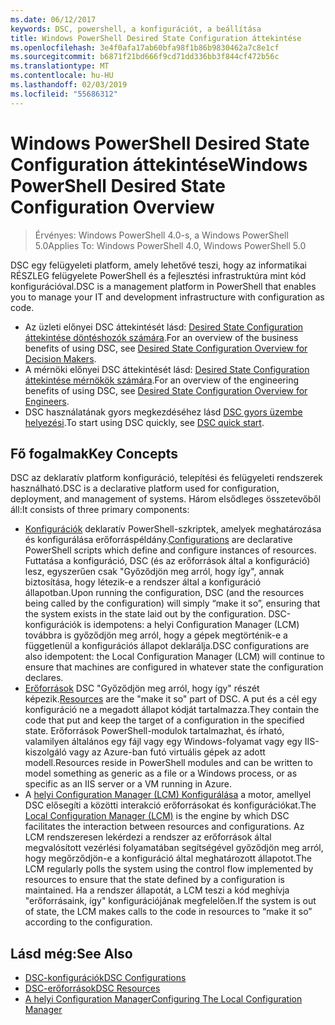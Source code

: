 ```yaml
---
ms.date: 06/12/2017
keywords: DSC, powershell, a konfigurációt, a beállítása
title: Windows PowerShell Desired State Configuration áttekintése
ms.openlocfilehash: 3e4f0afa17ab60bfa98f1b86b9830462a7c8e1cf
ms.sourcegitcommit: b6871f21bd666f9cd71dd336bb3f844cf472b56c
ms.translationtype: MT
ms.contentlocale: hu-HU
ms.lasthandoff: 02/03/2019
ms.locfileid: "55686312"
---
```

# <a name="windows-powershell-desired-state-configuration-overview"></a><span data-ttu-id="b681a-103">Windows PowerShell Desired State Configuration áttekintése</span><span class="sxs-lookup"><span data-stu-id="b681a-103">Windows PowerShell Desired State Configuration Overview</span></span>

> <span data-ttu-id="b681a-104">Érvényes: Windows PowerShell 4.0-s, a Windows PowerShell 5.0</span><span class="sxs-lookup"><span data-stu-id="b681a-104">Applies To: Windows PowerShell 4.0, Windows PowerShell 5.0</span></span>

<span data-ttu-id="b681a-105">DSC egy felügyeleti platform, amely lehetővé teszi, hogy az informatikai RÉSZLEG felügyelete PowerShell és a fejlesztési infrastruktúra mint kód konfigurációval.</span><span class="sxs-lookup"><span data-stu-id="b681a-105">DSC is a management platform in PowerShell that enables you to manage your IT and development infrastructure with configuration as code.</span></span>

- <span data-ttu-id="b681a-106">Az üzleti előnyei DSC áttekintését lásd: [Desired State Configuration áttekintése döntéshozók számára](decisionMaker.md).</span><span class="sxs-lookup"><span data-stu-id="b681a-106">For an overview of the business benefits of using DSC, see [Desired State Configuration Overview for Decision Makers](decisionMaker.md).</span></span>
- <span data-ttu-id="b681a-107">A mérnöki előnyei DSC áttekintését lásd: [Desired State Configuration áttekintése mérnökök számára](DscForEngineers.md).</span><span class="sxs-lookup"><span data-stu-id="b681a-107">For an overview of the engineering benefits of using DSC, see [Desired State Configuration Overview for Engineers](DscForEngineers.md).</span></span>
- <span data-ttu-id="b681a-108">DSC használatának gyors megkezdéséhez lásd [DSC gyors üzembe helyezési](../quickstarts/website-quickstart.md).</span><span class="sxs-lookup"><span data-stu-id="b681a-108">To start using DSC quickly, see [DSC quick start](../quickstarts/website-quickstart.md).</span></span>

## <a name="key-concepts"></a><span data-ttu-id="b681a-109">Fő fogalmak</span><span class="sxs-lookup"><span data-stu-id="b681a-109">Key Concepts</span></span>

<span data-ttu-id="b681a-110">DSC az deklaratív platform konfiguráció, telepítési és felügyeleti rendszerek használható.</span><span class="sxs-lookup"><span data-stu-id="b681a-110">DSC is a declarative platform used for configuration, deployment, and management of systems.</span></span> <span data-ttu-id="b681a-111">Három elsődleges összetevőből áll:</span><span class="sxs-lookup"><span data-stu-id="b681a-111">It consists of three primary components:</span></span>

- <span data-ttu-id="b681a-112">[Konfigurációk](../configurations/configurations.md) deklaratív PowerShell-szkriptek, amelyek meghatározása és konfigurálása erőforráspéldány.</span><span class="sxs-lookup"><span data-stu-id="b681a-112">[Configurations](../configurations/configurations.md) are declarative PowerShell scripts which define and configure instances of resources.</span></span>
    <span data-ttu-id="b681a-113">Futtatása a konfiguráció, DSC (és az erőforrások által a konfiguráció) lesz, egyszerűen csak "Győződjön meg arról, hogy így", annak biztosítása, hogy létezik-e a rendszer által a konfiguráció állapotban.</span><span class="sxs-lookup"><span data-stu-id="b681a-113">Upon running the configuration, DSC (and the resources being called by the configuration) will simply “make it so”, ensuring that the system exists in the state laid out by the configuration.</span></span>
    <span data-ttu-id="b681a-114">DSC-konfigurációk is idempotens: a helyi Configuration Manager (LCM) továbbra is győződjön meg arról, hogy a gépek megtörténik-e a függetlenül a konfigurációs állapot deklarálja.</span><span class="sxs-lookup"><span data-stu-id="b681a-114">DSC configurations are also idempotent: the Local Configuration Manager (LCM) will continue to ensure that machines are configured in whatever state the configuration declares.</span></span>
- <span data-ttu-id="b681a-115">[Erőforrások](../resources/resources.md) DSC "Győződjön meg arról, hogy így" részét képezik.</span><span class="sxs-lookup"><span data-stu-id="b681a-115">[Resources](../resources/resources.md) are the "make it so" part of DSC.</span></span> <span data-ttu-id="b681a-116">A put és a cél egy konfiguráció ne a megadott állapot kódját tartalmazza.</span><span class="sxs-lookup"><span data-stu-id="b681a-116">They contain the code that put and keep the target of a configuration in the specified state.</span></span>
    <span data-ttu-id="b681a-117">Erőforrások PowerShell-modulok tartalmazhat, és írható, valamilyen általános egy fájl vagy egy Windows-folyamat vagy egy IIS-kiszolgáló vagy az Azure-ban futó virtuális gépek az adott modell.</span><span class="sxs-lookup"><span data-stu-id="b681a-117">Resources reside in PowerShell modules and can be written to model something as generic as a file or a Windows process, or as specific as an IIS server or a VM running in Azure.</span></span>
- <span data-ttu-id="b681a-118">A [helyi Configuration Manager (LCM) Konfigurálása](../managing-nodes/metaConfig.md) a motor, amellyel DSC elősegíti a közötti interakció erőforrásokat és konfigurációkat.</span><span class="sxs-lookup"><span data-stu-id="b681a-118">The [Local Configuration Manager (LCM)](../managing-nodes/metaConfig.md) is the engine by which DSC facilitates the interaction between resources and configurations.</span></span>
    <span data-ttu-id="b681a-119">Az LCM rendszeresen lekérdezi a rendszer az erőforrások által megvalósított vezérlési folyamatában segítségével győződjön meg arról, hogy megőrződjön-e a konfiguráció által meghatározott állapotot.</span><span class="sxs-lookup"><span data-stu-id="b681a-119">The LCM regularly polls the system using the control flow implemented by resources to ensure that the state defined by a configuration is maintained.</span></span>
    <span data-ttu-id="b681a-120">Ha a rendszer állapotát, a LCM teszi a kód meghívja "erőforrásaink, így" konfigurációjának megfelelően.</span><span class="sxs-lookup"><span data-stu-id="b681a-120">If the system is out of state, the LCM makes calls to the code in resources to “make it so” according to the configuration.</span></span>

## <a name="see-also"></a><span data-ttu-id="b681a-121">Lásd még:</span><span class="sxs-lookup"><span data-stu-id="b681a-121">See Also</span></span>

- [<span data-ttu-id="b681a-122">DSC-konfigurációk</span><span class="sxs-lookup"><span data-stu-id="b681a-122">DSC Configurations</span></span>](../configurations/configurations.md)
- [<span data-ttu-id="b681a-123">DSC-erőforrások</span><span class="sxs-lookup"><span data-stu-id="b681a-123">DSC Resources</span></span>](../resources/resources.md)
- [<span data-ttu-id="b681a-124">A helyi Configuration Manager</span><span class="sxs-lookup"><span data-stu-id="b681a-124">Configuring The Local Configuration Manager</span></span>](../managing-nodes/metaConfig.md)
